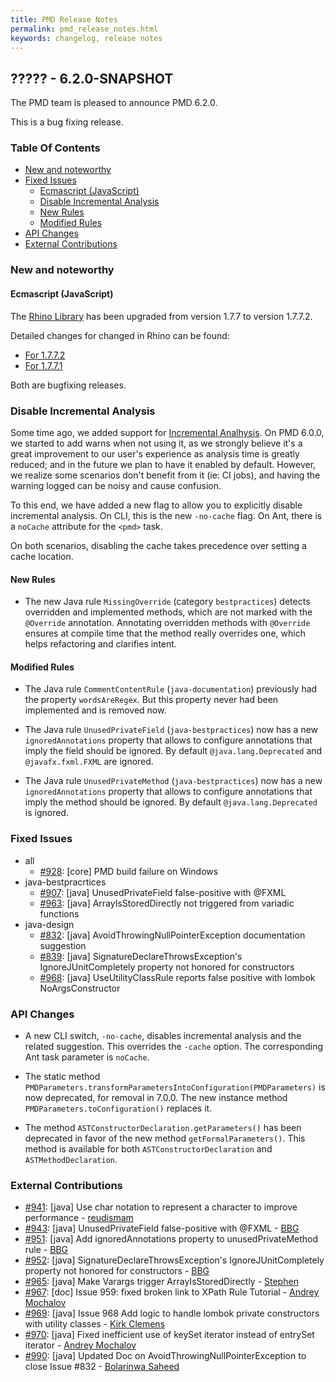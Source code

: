 ```yaml
---
title: PMD Release Notes
permalink: pmd_release_notes.html
keywords: changelog, release notes
---
```


## ????? - 6.2.0-SNAPSHOT

The PMD team is pleased to announce PMD 6.2.0.

This is a bug fixing release.

### Table Of Contents

*   [New and noteworthy](#new-and-noteworthy)
*   [Fixed Issues](#fixed-issues)
    *   [Ecmascript (JavaScript)](#ecmascript-javascript)
    *   [Disable Incremental Analysis](#disable-incremental-analysis)
    *   [New Rules](#new-rules)
    *   [Modified Rules](#modified-rules)
*   [API Changes](#api-changes)
*   [External Contributions](#external-contributions)

### New and noteworthy

#### Ecmascript (JavaScript)

The [Rhino Library](https://github.com/mozilla/rhino) has been upgraded from version 1.7.7 to version 1.7.7.2.

Detailed changes for changed in Rhino can be found:
* [For 1.7.7.2](https://github.com/mozilla/rhino/blob/master/RELEASE-NOTES.md#rhino-1772)
* [For 1.7.7.1](https://github.com/mozilla/rhino/blob/master/RELEASE-NOTES.md#rhino-1771)

Both are bugfixing releases.

### Disable Incremental Analysis

Some time ago, we added support for [Incremental Analhysis](pmd_userdocs_getting_started.html). On PMD 6.0.0, we
started to add warns when not using it, as we strongly believe it's a great improvement to our user's experience as
analysis time is greatly reduced; and in the future we plan to have it enabled by default. However, we realize some
scenarios don't benefit from it (ie: CI jobs), and having the warning logged can be noisy and cause confusion.

To this end, we have added a new flag to allow you to explicitly disable incremental analysis. On CLI, this is
the new `-no-cache` flag. On Ant, there is a `noCache` attribute for the `<pmd>` task.

On both scenarios, disabling the cache takes precedence over setting a cache location.

#### New Rules

*   The new Java rule `MissingOverride` (category `bestpractices`) detects overridden and implemented methods,
    which are not marked with the `@Override` annotation. Annotating overridden methods with `@Override` ensures
    at compile time that the method really overrides one, which helps refactoring and clarifies intent.

#### Modified Rules

*   The Java rule `CommentContentRule` (`java-documentation`) previously had the property `wordsAreRegex`. But this 
    property never had been implemented and is removed now.

*   The Java rule `UnusedPrivateField` (`java-bestpractices`) now has a new `ignoredAnnotations` property
    that allows to configure annotations that imply the field should be ignored. By default `@java.lang.Deprecated`
    and `@javafx.fxml.FXML` are ignored.

*   The Java rule `UnusedPrivateMethod` (`java-bestpractices`) now has a new `ignoredAnnotations` property
    that allows to configure annotations that imply the method should be ignored. By default `@java.lang.Deprecated`
    is ignored.


### Fixed Issues

*   all
    *   [#928](https://github.com/pmd/pmd/issues/928): \[core] PMD build failure on Windows
*   java-bestpracrtices
    *   [#907](https://github.com/pmd/pmd/issues/907): \[java] UnusedPrivateField false-positive with @FXML
    *   [#963](https://github.com/pmd/pmd/issues/965): \[java] ArrayIsStoredDirectly not triggered from variadic functions
*   java-design
    *   [#832](https://github.com/pmd/pmd/issues/832): \[java] AvoidThrowingNullPointerException documentation suggestion
    *   [#839](https://github.com/pmd/pmd/issues/839): \[java] SignatureDeclareThrowsException's IgnoreJUnitCompletely property not honored for constructors
    *   [#968](https://github.com/pmd/pmd/issues/968): \[java] UseUtilityClassRule reports false positive with lombok NoArgsConstructor

### API Changes

*    A new CLI switch, `-no-cache`, disables incremental analysis and the related suggestion. This overrides the
    `-cache` option. The corresponding Ant task parameter is `noCache`.

*   The static method `PMDParameters.transformParametersIntoConfiguration(PMDParameters)` is now deprecated,
    for removal in 7.0.0. The new instance method `PMDParameters.toConfiguration()` replaces it.

*   The method `ASTConstructorDeclaration.getParameters()` has been deprecated in favor of the new method
    `getFormalParameters()`. This method is available for both `ASTConstructorDeclaration` and
    `ASTMethodDeclaration`.

### External Contributions

* [#941](https://github.com/pmd/pmd/pull/941): \[java] Use char notation to represent a character to improve performance - [reudismam](https://github.com/reudismam)
* [#943](https://github.com/pmd/pmd/pull/943): \[java] UnusedPrivateField false-positive with @FXML - [BBG](https://github.com/djydewang)
* [#951](https://github.com/pmd/pmd/pull/951): \[java] Add ignoredAnnotations property to unusedPrivateMethod rule - [BBG](https://github.com/djydewang)
* [#952](https://github.com/pmd/pmd/pull/952): \[java] SignatureDeclareThrowsException's IgnoreJUnitCompletely property not honored for constructors - [BBG](https://github.com/djydewang)
* [#965](https://github.com/pmd/pmd/pull/965): \[java] Make Varargs trigger ArrayIsStoredDirectly - [Stephen](https://github.com/pmd/pmd/issues/907)
* [#967](https://github.com/pmd/pmd/pull/967): \[doc] Issue 959: fixed broken link to XPath Rule Tutorial - [Andrey Mochalov](https://github.com/epidemia)
* [#969](https://github.com/pmd/pmd/pull/969): \[java] Issue 968 Add logic to handle lombok private constructors with utility classes - [Kirk Clemens](https://github.com/clem0110)
* [#970](https://github.com/pmd/pmd/pull/970): \[java] Fixed inefficient use of keySet iterator instead of entrySet iterator - [Andrey Mochalov](https://github.com/epidemia)
* [#990](https://github.com/pmd/pmd/pull/990): \[java] Updated Doc on AvoidThrowingNullPointerException to close Issue #832 - [Bolarinwa Saheed](https://github.com/refactormyself)

